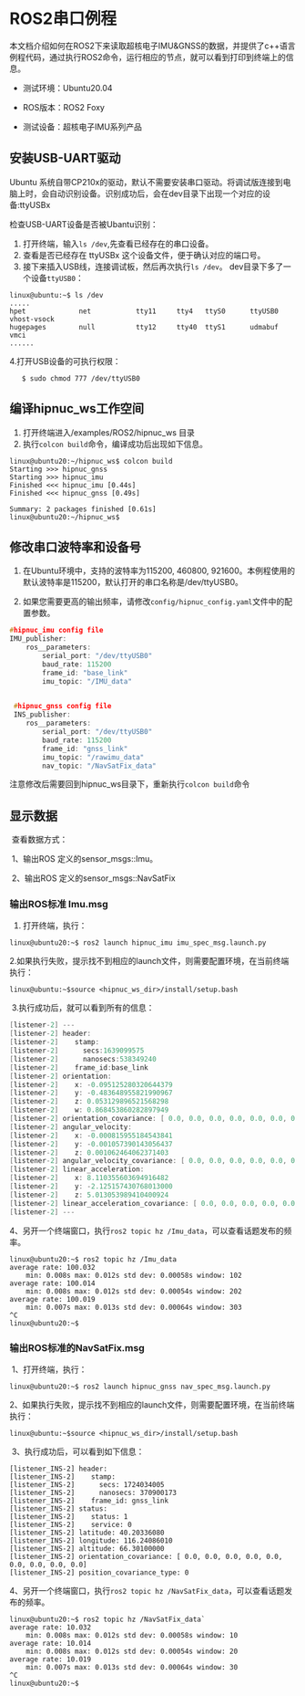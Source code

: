 # ROS2串口例程

本文档介绍如何在ROS2下来读取超核电子IMU&GNSS的数据，并提供了c++语言例程代码，通过执行ROS2命令，运行相应的节点，就可以看到打印到终端上的信息。

* 测试环境：Ubuntu20.04   

* ROS版本：ROS2 Foxy

* 测试设备：超核电子IMU系列产品

## 安装USB-UART驱动

Ubuntu 系统自带CP210x的驱动，默认不需要安装串口驱动。将调试版连接到电脑上时，会自动识别设备。识别成功后，会在dev目录下出现一个对应的设备:ttyUSBx

检查USB-UART设备是否被Ubantu识别：

1. 打开终端，输入`ls /dev`,先查看已经存在的串口设备。
2. 查看是否已经存在  ttyUSBx 这个设备文件，便于确认对应的端口号。
4. 接下来插入USB线，连接调试板，然后再次执行`ls /dev`。 dev目录下多了一个设备`ttyUSB0`：

```shell
linux@ubuntu:~$ ls /dev
.....
hpet             net           tty11     tty4   ttyS0      ttyUSB0    vhost-vsock
hugepages        null          tty12     tty40  ttyS1      udmabuf  vmci
......
```

4.打开USB设备的可执行权限：

```shell
   $ sudo chmod 777 /dev/ttyUSB0
```

## 编译hipnuc_ws工作空间

1. 打开终端进入/examples/ROS2/hipnuc_ws 目录
2. 执行`colcon build`命令，编译成功后出现如下信息。

```shell
linux@ubuntu20:~/hipnuc_ws$ colcon build
Starting >>> hipnuc_gnss
Starting >>> hipnuc_imu
Finished <<< hipnuc_imu [0.44s]                                      
Finished <<< hipnuc_gnss [0.49s]

Summary: 2 packages finished [0.61s]
linux@ubuntu20:~/hipnuc_ws$ 
```

##  修改串口波特率和设备号

1. 在Ubuntu环境中，支持的波特率为115200, 460800, 921600。本例程使用的默认波特率是115200，默认打开的串口名称是/dev/ttyUSB0。	

2. 如果您需要更高的输出频率，请修改`config/hipnuc_config.yaml`文件中的配置参数。	

```c
#hipnuc_imu config file
IMU_publisher:
    ros__parameters:
        serial_port: "/dev/ttyUSB0"
        baud_rate: 115200
        frame_id: "base_link"
        imu_topic: "/IMU_data"

            
 #hipnuc_gnss config file
 INS_publisher:
    ros__parameters:
        serial_port: "/dev/ttyUSB0"
        baud_rate: 115200
        frame_id: "gnss_link"
        imu_topic: "/rawimu_data"
        nav_topic: "/NavSatFix_data"
```

注意修改后需要回到hipnuc_ws目录下，重新执行`colcon build`命令

## 显示数据
​	查看数据方式：

​	1、输出ROS 定义的sensor_msgs::Imu。

​	2、输出ROS 定义的sensor_msgs::NavSatFix

###  输出ROS标准 Imu.msg

1. 打开终端，执行：

```shell
linux@ubuntu20:~$ ros2 launch hipnuc_imu imu_spec_msg.launch.py
```

​	2.如果执行失败，提示找不到相应的launch文件，则需要配置环境，在当前终端执行：

```shell
linux@ubuntu:~$source <hipnuc_ws_dir>/install/setup.bash
```

​	3.执行成功后，就可以看到所有的信息：

```c
[listener-2] ---
[listener-2] header:
[listener-2] 	stamp:
[listener-2] 	  secs:1639099575
[listener-2] 	  nanosecs:538349240
[listener-2] 	frame_id:base_link
[listener-2] orientation:
[listener-2] 	x: -0.095125280320644379
[listener-2] 	y: -0.483648955821990967
[listener-2] 	z: 0.053129896521568298
[listener-2] 	w: 0.868453860282897949
[listener-2] orientation_covariance: [ 0.0, 0.0, 0.0, 0.0, 0.0, 0.0, 0.0, 0.0, 0.0]
[listener-2] angular_velocity: 
[listener-2] 	x: -0.000815955184543841
[listener-2] 	y: -0.001057390143056437
[listener-2] 	z: 0.001062464062371403
[listener-2] angular_velocity_covariance: [ 0.0, 0.0, 0.0, 0.0, 0.0, 0.0, 0.0, 0.0, 0.0]
[listener-2] linear_acceleration:
[listener-2] 	x: 8.110355603694916482
[listener-2] 	y: -2.125157430768013000
[listener-2] 	z: 5.013053989410400924
[listener-2] linear_acceleration_covariance: [ 0.0, 0.0, 0.0, 0.0, 0.0, 0.0, 0.0, 0.0, 0.0]
[listener-2] ---
```

​	4、另开一个终端窗口，执行`ros2 topic hz /Imu_data`，可以查看话题发布的频率。

```shell
linux@ubuntu20:~$ ros2 topic hz /Imu_data 
average rate: 100.032
	min: 0.008s max: 0.012s std dev: 0.00058s window: 102
average rate: 100.014
	min: 0.008s max: 0.012s std dev: 0.00054s window: 202
average rate: 100.019
	min: 0.007s max: 0.013s std dev: 0.00064s window: 303
^C
linux@ubuntu20:~$ 
```

### 输出ROS标准的NavSatFix.msg

​	1、打开终端，执行：

```shell
linux@ubuntu20:~$ ros2 launch hipnuc_gnss nav_spec_msg.launch.py 
```

​	2、如果执行失败，提示找不到相应的launch文件，则需要配置环境，在当前终端执行：

```shell
linux@ubuntu:~$source <hipnuc_ws_dir>/install/setup.bash
```

​	3、执行成功后，可以看到如下信息：

```shell
[listener_INS-2] header:
[listener_INS-2] 	stamp:
[listener_INS-2] 	  secs: 1724034005
[listener_INS-2] 	  nanosecs: 370900173
[listener_INS-2] 	frame_id: gnss_link
[listener_INS-2] status:
[listener_INS-2] 	status: 1
[listener_INS-2] 	service: 0
[listener_INS-2] latitude: 40.20336080
[listener_INS-2] longitude: 116.24086010
[listener_INS-2] altitude: 66.30100000
[listener_INS-2] orientation_covariance: [ 0.0, 0.0, 0.0, 0.0, 0.0, 0.0, 0.0, 0.0, 0.0]
[listener_INS-2] position_covariance_type: 0
```

​	4、另开一个终端窗口，执行`ros2 topic hz /NavSatFix_data`，可以查看话题发布的频率。

```shell
linux@ubuntu20:~$ ros2 topic hz /NavSatFix_data`
average rate: 10.032
	min: 0.008s max: 0.012s std dev: 0.00058s window: 10
average rate: 10.014
	min: 0.008s max: 0.012s std dev: 0.00054s window: 20
average rate: 10.019
	min: 0.007s max: 0.013s std dev: 0.00064s window: 30
^C
linux@ubuntu20:~$
```

